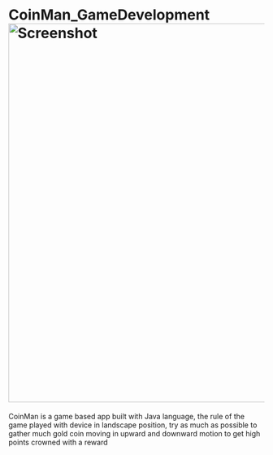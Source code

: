# CoinMan_GameDevelopment<img width="746" alt="Screenshot " src="https://user-images.githubusercontent.com/95639970/209452376-683ff1f5-89e7-42c8-9113-93d0cb4d81e9.png">
CoinMan is a game based app built with Java language, the rule of the game played with device in landscape position, try as much as possible to gather much gold coin moving in upward and downward motion to get high points crowned with a reward
